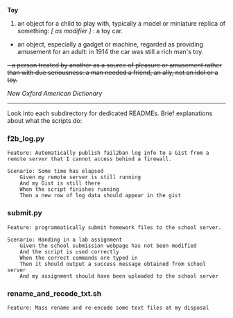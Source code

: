 **Toy**<br>

1. an object for a child to play with, typically a model or miniature replica of something: *[ as modifier ]* : a toy car.

- an object, especially a gadget or machine, regarded as providing amusement for an adult: in 1914 the car was still a rich man's toy.

~~- a person treated by another as a source of pleasure or amusement rather than with due seriousness: a man needed a friend, an ally, not an idol or a toy.~~

*New Oxford American Dictionary*

--------

Look into each subdirectory for dedicated READMEs. Brief explanations about what the scripts do:

### f2b_log.py

```Gherkin
Feature: Automatically publish fail2ban log info to a Gist from a remote server that I cannot access behind a firewall.

Scenario: Some time has elapsed
    Given my remote server is still running
    And my Gist is still there
    When the script finishes running
    Then a new row of log data should appear in the gist
```

### submit.py

```Gherkin
Feature: programmatically submit homework files to the school server.

Scenario: Handing in a lab assignment
    Given the school submission webpage has not been modified
    And the script is used correctly
    When the correct commands are typed in
    Then it should output a success message obtained from school server
    And my assignment should have been uploaded to the school server
```

### rename_and_recode_txt.sh

```Gherkin
Feature: Mass rename and re-encode some text files at my disposal
```
